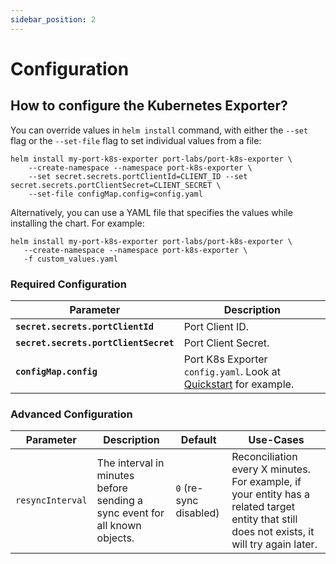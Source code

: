 ```yaml
---
sidebar_position: 2
---
```


# Configuration

## How to configure the Kubernetes Exporter?

You can override values in `helm install` command, with either the `--set` flag or the `--set-file` flag to set individual values from a file:

    helm install my-port-k8s-exporter port-labs/port-k8s-exporter \
        --create-namespace --namespace port-k8s-exporter \
        --set secret.secrets.portClientId=CLIENT_ID --set secret.secrets.portClientSecret=CLIENT_SECRET \
        --set-file configMap.config=config.yaml

Alternatively, you can use a YAML file that specifies the values while installing the chart. For example:

    helm install my-port-k8s-exporter port-labs/port-k8s-exporter \
       --create-namespace --namespace port-k8s-exporter \
       -f custom_values.yaml

### Required Configuration

| Parameter                             | Description                                                                      |
| ------------------------------------- | -------------------------------------------------------------------------------- |
| **`secret.secrets.portClientId`**     | Port Client ID.                                                                  |
| **`secret.secrets.portClientSecret`** | Port Client Secret.                                                              |
| **`configMap.config`**                | Port K8s Exporter `config.yaml`. Look at [Quickstart](./quickstart) for example. |

### Advanced Configuration

| Parameter        | Description                                                                | Default                | Use-Cases                                                                                                                                    |
| ---------------- | -------------------------------------------------------------------------- | ---------------------- | -------------------------------------------------------------------------------------------------------------------------------------------- |
| `resyncInterval` | The interval in minutes before sending a sync event for all known objects. | `0` (re-sync disabled) | Reconciliation every X minutes. For example, if your entity has a related target entity that still does not exists, it will try again later. |
